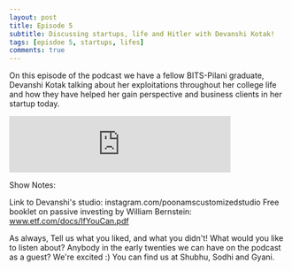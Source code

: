 ```yaml
---
layout: post
title: Episode 5
subtitle: Discussing startups, life and Hitler with Devanshi Kotak!
tags: [episdoe 5, startups, lifes]
comments: true
---
```


On this episode of the podcast we have a fellow BITS-Pilani graduate, Devanshi Kotak talking about her exploitations throughout her college life and how they have helped her gain perspective and business clients in her startup today.

<iframe src="https://anchor.fm/earlytwenties/embed/episodes/Ep-5-Discussing-startups--life-and-Hitler-with-Devanshi-Kotak-e30679/a-a1plh1" height="102px" width="400px" frameborder="0" scrolling="no"></iframe>

Show Notes:

Link to Devanshi's studio: instagram.com/poonamscustomizedstudio
Free booklet on passive investing by William Bernstein: www.etf.com/docs/IfYouCan.pdf


As always,
Tell us what you liked, and what you didn't!
What would you like to listen about?
Anybody in the early twenties we can have on the podcast as a guest? We're excited :)
You can find us at Shubhu, Sodhi and Gyani.
